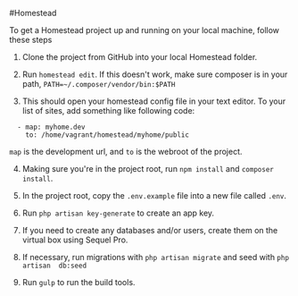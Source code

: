 #Homestead

To get a Homestead project up and running on your local machine, follow these steps

1. Clone the project from GitHub into your local Homestead folder.

2. Run `homestead edit`. If this doesn't work, make sure composer is in your path, `PATH=~/.composer/vendor/bin:$PATH`

3. This should open your homestead config file in your text editor. To your list of sites, add something like following code:

  ```
    - map: myhome.dev
      to: /home/vagrant/homestead/myhome/public
  ```

  `map` is the development url, and `to` is the webroot of the project.

4. Making sure you're in the project root, run `npm install` and `composer install`.

5. In the project root, copy the `.env.example` file into a new file called `.env`.

6. Run `php artisan key-generate` to create an app key.

7. If you need to create any databases and/or users, create them on the virtual box using Sequel Pro.

8. If necessary, run migrations with `php artisan migrate` and seed with `php artisan  db:seed`

9. Run `gulp` to run the build tools.
